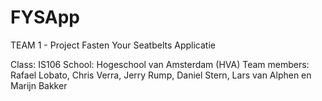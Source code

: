 FYSApp
======

TEAM 1 - Project Fasten Your Seatbelts Applicatie

Class: IS106
School: Hogeschool van Amsterdam (HVA)
Team members: Rafael Lobato, Chris Verra, Jerry Rump, Daniel Stern, 
              Lars van Alphen en Marijn Bakker